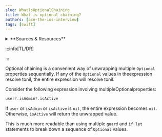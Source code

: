 ```yaml
---
slug: WhatIsOptionalChaining
title: What is optional chaining?
authors: [ace-the-ios-interview]
tags: [swift]
---
```


<details>
  <summary>**Sources & Resources**</summary>

  **Main Source:** [Ace the iOS Interview](https://aryamansharda.gumroad.com/l/tcvck)

  **Additional Sources:**

  **Further Reading:**

</details>

:::info[TL/DR]

:::

Optional chaining is a convenient way of unwrapping multiple `Optional` properties sequentially. If any of the `Optional` values in theexpression resolve tonil, the entire expression will resolve tonil.

Consider the following expression involving multipleOptionalproperties:
```swift
user?.isAdmin?.isActive
```
If `user` or `isAdmin` or `isActive` is `nil`, the entire expression becomes `nil`. Otherwise, `isActive` will return the unwrapped value.

This is much more readable than using multiple `guard` and `if let` statements to break down a sequence of `Optional` values.
